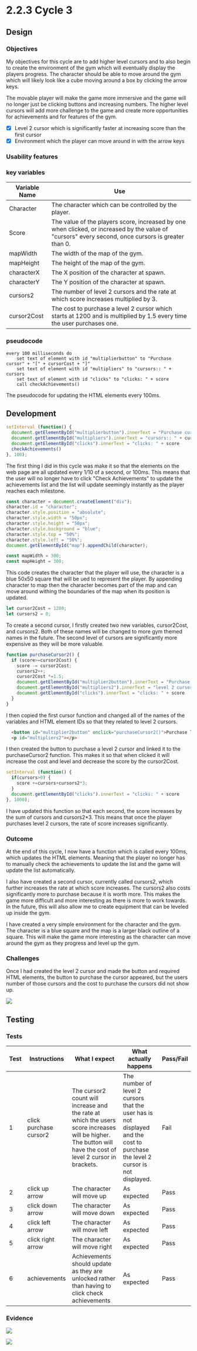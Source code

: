 # 2.2.3 Cycle 3

## Design

### Objectives

My objectives for this cycle are to add higher level cursors and to also begin to create the environment of the gym which will eventually display the players progress. The character should be able to move around the gym which will likely look like a cube moving around a box by clicking the arrow keys.

The movable player will make the game more immersive and the game will no longer just be clicking buttons and increasing numbers. The higher level cursors will add more challenge to the game and create more opportunities for achievements and for features of the gym.

* [x] Level 2 cursor which is significantly faster at increasing score than the first cursor
* [x] Environment which the player can move around in with the arrow keys

### Usability features

### key variables

| Variable Name | Use                                                                                                                                                 |
| ------------- | --------------------------------------------------------------------------------------------------------------------------------------------------- |
| Character     | The character which can be controlled by the player.                                                                                                |
| Score         | The value of the players score, increased by one when clicked, or increased by the value of "cursors" every second, once cursors is greater than 0. |
| mapWidth      | The width of the map of the gym.                                                                                                                    |
| mapHeight     | The height of the map of the gym.                                                                                                                   |
| characterX    | The X position of the character at spawn.                                                                                                           |
| characterY    | The Y position of the character at spawn.                                                                                                           |
| cursors2      | The number of level 2 cursors and the rate at which score increases multiplied by 3.                                                                |
| cursor2Cost   | The cost to purchase a level 2 cursor which starts at 1200 and is multiplied by 1.5 every time the user purchases one.                              |

### pseudocode

```
every 100 milliseconds do
    set text of element with id "multiplierbutton" to "Purchase cursor" + "[" + cursorCost + "]"
    set text of element with id "multipliers" to "cursors:: " + cursors
    set text of element with id "clicks" to "clicks: " + score
    call checkAchievements()
```

The pseudocode for updating the HTML elements every 100ms.

## Development

```javascript
setInterval (function() {
  document.getElementById("multiplierbutton").innerText = "Purchase cursor" + "[" + cursorCost + "]"
  document.getElementById("multipliers").innerText = "cursors:: " + cursors
  document.getElementById("clicks").innerText = "clicks: " + score
  checkAchievements()
}, 100);
```

The first thing I did in this cycle was make it so that the elements on the web page are all updated every 1/10 of a second, or 100ms. This means that the user will no longer have to click "Check Achievements" to update the achievements list and the list will update seemingly instantly as the player reaches each milestone.

```javascript
const character = document.createElement("div");
character.id = "character";
character.style.position = "absolute";
character.style.width = "50px";
character.style.height = "50px";
character.style.background = "blue";
character.style.top = "50%";
character.style.left = "50%";
document.getElementById("map").appendChild(character);

const mapWidth = 300;
const mapHeight = 300;
```

This code creates the character that the player will use, the character is a blue 50x50 square that will be ued to represent the player. By appending character to map then the character becomes part of the map and can move around withing the boundaries of the map when its position is updated.

```javascript
let cursor2Cost = 1200;
let cursors2 = 0;
```

To create a second cursor, I firstly created two new variables, cursor2Cost, and cursors2. Both of these names will be changed to more gym themed names in the future. The second level of cursors are significantly more expensive as they will be more valuable.

```javascript
function purchaseCursor2() {
  if (score>=cursor2Cost) {
    score -= cursor2Cost;
    cursors2++;
    cursor2Cost *=1.5;
    document.getElementById("multiplier2button").innerText = "Purchase level 2 cursor" + "[" + cursor2Cost + "]"
    document.getElementById("multipliers2").innerText = "level 2 cursors:: " + cursors2
    document.getElementById("clicks").innerText = "clicks: " + score
  }
} 
```

I then copied the first cursor function and changed all of the names of the variables and HTML element IDs so that they related to level 2 cursors.

```html
  <button id="multiplier2button" onclick="purchaseCursor2()">Purchase level 2 cursor</button>
  <p id="multipliers2"></p>
```

I then created the button to purchase a level 2 cursor and linked it to the purchaseCursor2 function. This makes it so that when clicked it will increase the cost and level and decrease the score by the cursor2Cost.

```javascript
setInterval (function() {
  if(cursors>0) {
    score +=cursors+cursors2*3;
  }
  document.getElementById("clicks").innerText = "clicks: " + score
}, 1000);
```

I have updated this function so that each second, the score increases by the sum of cursors and cursors2\*3. This means that once the player purchases level 2 cursors, the rate of score increases significantly.

### Outcome

At the end of this cycle, I now have a function which is called every 100ms, which updates the HTML elements. Meaning that the player no longer has to manually check the achievements to update the list and the game will update the list automatically.

I also have created a second cursor, currently called cursors2, which further increases the rate at which score increases. The cursors2 also costs significantly more to purchase because it is worth more. This makes the game more difficult and more interesting as there is more to work towards. In the future, this will also allow me to create equipment that can be leveled up inside the gym.

I have created a very simple environment for the character and the gym. The character is a blue square and the map is a larger black outline of a square. This will make the game more interesting as the character can move around the gym as they progress and level up the gym.

### Challenges

Once I had created the level 2 cursor and made the button and required HTML elements, the button to purchase the cursor appeared, but the users number of those cursors and the cost to purchase the cursors did not show up.

![](<../.gitbook/assets/image (8).png>)

## Testing

### Tests

| Test | Instructions           | What I expect                                                                                                                                                | What actually happens                                                                                                          | Pass/Fail |
| ---- | ---------------------- | ------------------------------------------------------------------------------------------------------------------------------------------------------------ | ------------------------------------------------------------------------------------------------------------------------------ | --------- |
| 1    | click purchase cursor2 | The cursor2 count will increase and the rate at which the users score increases will be higher. The button will have the cost of level 2 cursor in brackets. | The number of level 2 cursors that the user has is not displayed and the cost to purchase the level 2 cursor is not displayed. | Fail      |
| 2    | click up arrow         | The character will move up                                                                                                                                   | As expected                                                                                                                    | Pass      |
| 3    | click down arrow       | The character will move down                                                                                                                                 | As expected                                                                                                                    | Pass      |
| 4    | click left arrow       | The character will move left                                                                                                                                 | As expected                                                                                                                    | Pass      |
| 5    | click right arrow      | The character will move right                                                                                                                                | As expected                                                                                                                    | Pass      |
| 6    | achievements           | Achievements should update as they are unlocked rather than having to click check achievements                                                               | As expected                                                                                                                    | Pass      |

### Evidence

![](<../.gitbook/assets/image (2) (1) (1) (1).png>)

![](<../.gitbook/assets/image (3) (1).png>)
